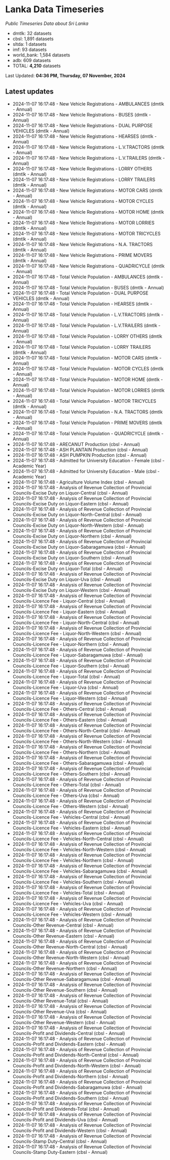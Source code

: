 # Lanka Data Timeseries
*Public Timeseries Data about Sri Lanka*

* dmtlk: 32 datasets
* cbsl: 1,891 datasets
* sltda: 1 datasets
* imf: 93 datasets
* world_bank: 1,584 datasets
* adb: 609 datasets
* TOTAL: **4,210** datasets

Last Updated: **04:36 PM, Thursday, 07 November, 2024**

## Latest updates

* 2024-11-07 16:17:48 - New Vehicle Registrations - AMBULANCES (dmtlk - Annual)
* 2024-11-07 16:17:48 - New Vehicle Registrations - BUSES (dmtlk - Annual)
* 2024-11-07 16:17:48 - New Vehicle Registrations - DUAL PURPOSE VEHICLES (dmtlk - Annual)
* 2024-11-07 16:17:48 - New Vehicle Registrations - HEARSES (dmtlk - Annual)
* 2024-11-07 16:17:48 - New Vehicle Registrations - L.V.TRACTORS (dmtlk - Annual)
* 2024-11-07 16:17:48 - New Vehicle Registrations - L.V.TRAILERS (dmtlk - Annual)
* 2024-11-07 16:17:48 - New Vehicle Registrations - LORRY OTHERS (dmtlk - Annual)
* 2024-11-07 16:17:48 - New Vehicle Registrations - LORRY TRAILERS (dmtlk - Annual)
* 2024-11-07 16:17:48 - New Vehicle Registrations - MOTOR CARS (dmtlk - Annual)
* 2024-11-07 16:17:48 - New Vehicle Registrations - MOTOR CYCLES (dmtlk - Annual)
* 2024-11-07 16:17:48 - New Vehicle Registrations - MOTOR HOME (dmtlk - Annual)
* 2024-11-07 16:17:48 - New Vehicle Registrations - MOTOR LORRIES (dmtlk - Annual)
* 2024-11-07 16:17:48 - New Vehicle Registrations - MOTOR TRICYCLES (dmtlk - Annual)
* 2024-11-07 16:17:48 - New Vehicle Registrations - N.A. TRACTORS (dmtlk - Annual)
* 2024-11-07 16:17:48 - New Vehicle Registrations - PRIME MOVERS (dmtlk - Annual)
* 2024-11-07 16:17:48 - New Vehicle Registrations - QUADRICYCLE (dmtlk - Annual)
* 2024-11-07 16:17:48 - Total Vehicle Population - AMBULANCES (dmtlk - Annual)
* 2024-11-07 16:17:48 - Total Vehicle Population - BUSES (dmtlk - Annual)
* 2024-11-07 16:17:48 - Total Vehicle Population - DUAL PURPOSE VEHICLES (dmtlk - Annual)
* 2024-11-07 16:17:48 - Total Vehicle Population - HEARSES (dmtlk - Annual)
* 2024-11-07 16:17:48 - Total Vehicle Population - L.V.TRACTORS (dmtlk - Annual)
* 2024-11-07 16:17:48 - Total Vehicle Population - L.V.TRAILERS (dmtlk - Annual)
* 2024-11-07 16:17:48 - Total Vehicle Population - LORRY OTHERS (dmtlk - Annual)
* 2024-11-07 16:17:48 - Total Vehicle Population - LORRY TRAILERS (dmtlk - Annual)
* 2024-11-07 16:17:48 - Total Vehicle Population - MOTOR CARS (dmtlk - Annual)
* 2024-11-07 16:17:48 - Total Vehicle Population - MOTOR CYCLES (dmtlk - Annual)
* 2024-11-07 16:17:48 - Total Vehicle Population - MOTOR HOME (dmtlk - Annual)
* 2024-11-07 16:17:48 - Total Vehicle Population - MOTOR LORRIES (dmtlk - Annual)
* 2024-11-07 16:17:48 - Total Vehicle Population - MOTOR TRICYCLES (dmtlk - Annual)
* 2024-11-07 16:17:48 - Total Vehicle Population - N.A. TRACTORS (dmtlk - Annual)
* 2024-11-07 16:17:48 - Total Vehicle Population - PRIME MOVERS (dmtlk - Annual)
* 2024-11-07 16:17:48 - Total Vehicle Population - QUADRICYCLE (dmtlk - Annual)
* 2024-11-07 16:17:48 - ARECANUT Production (cbsl - Annual)
* 2024-11-07 16:17:48 - ASH PLANTAIN Production (cbsl - Annual)
* 2024-11-07 16:17:48 - ASH PUMPKIN Production (cbsl - Annual)
* 2024-11-07 16:17:48 - Admitted for University Education - Female (cbsl - Academic Year)
* 2024-11-07 16:17:48 - Admitted for University Education - Male (cbsl - Academic Year)
* 2024-11-07 16:17:48 - Agriculture Volume Index (cbsl - Annual)
* 2024-11-07 16:17:48 - Analysis of Revenue Collection of Provincial Councils-Excise Duty on Liquor-Central (cbsl - Annual)
* 2024-11-07 16:17:48 - Analysis of Revenue Collection of Provincial Councils-Excise Duty on Liquor-Eastern (cbsl - Annual)
* 2024-11-07 16:17:48 - Analysis of Revenue Collection of Provincial Councils-Excise Duty on Liquor-North-Central (cbsl - Annual)
* 2024-11-07 16:17:48 - Analysis of Revenue Collection of Provincial Councils-Excise Duty on Liquor-North-Western (cbsl - Annual)
* 2024-11-07 16:17:48 - Analysis of Revenue Collection of Provincial Councils-Excise Duty on Liquor-Northern (cbsl - Annual)
* 2024-11-07 16:17:48 - Analysis of Revenue Collection of Provincial Councils-Excise Duty on Liquor-Sabaragamuwa (cbsl - Annual)
* 2024-11-07 16:17:48 - Analysis of Revenue Collection of Provincial Councils-Excise Duty on Liquor-Southern (cbsl - Annual)
* 2024-11-07 16:17:48 - Analysis of Revenue Collection of Provincial Councils-Excise Duty on Liquor-Total (cbsl - Annual)
* 2024-11-07 16:17:48 - Analysis of Revenue Collection of Provincial Councils-Excise Duty on Liquor-Uva (cbsl - Annual)
* 2024-11-07 16:17:48 - Analysis of Revenue Collection of Provincial Councils-Excise Duty on Liquor-Western (cbsl - Annual)
* 2024-11-07 16:17:48 - Analysis of Revenue Collection of Provincial Councils-Licence Fee - Liquor-Central (cbsl - Annual)
* 2024-11-07 16:17:48 - Analysis of Revenue Collection of Provincial Councils-Licence Fee - Liquor-Eastern (cbsl - Annual)
* 2024-11-07 16:17:48 - Analysis of Revenue Collection of Provincial Councils-Licence Fee - Liquor-North-Central (cbsl - Annual)
* 2024-11-07 16:17:48 - Analysis of Revenue Collection of Provincial Councils-Licence Fee - Liquor-North-Western (cbsl - Annual)
* 2024-11-07 16:17:48 - Analysis of Revenue Collection of Provincial Councils-Licence Fee - Liquor-Northern (cbsl - Annual)
* 2024-11-07 16:17:48 - Analysis of Revenue Collection of Provincial Councils-Licence Fee - Liquor-Sabaragamuwa (cbsl - Annual)
* 2024-11-07 16:17:48 - Analysis of Revenue Collection of Provincial Councils-Licence Fee - Liquor-Southern (cbsl - Annual)
* 2024-11-07 16:17:48 - Analysis of Revenue Collection of Provincial Councils-Licence Fee - Liquor-Total (cbsl - Annual)
* 2024-11-07 16:17:48 - Analysis of Revenue Collection of Provincial Councils-Licence Fee - Liquor-Uva (cbsl - Annual)
* 2024-11-07 16:17:48 - Analysis of Revenue Collection of Provincial Councils-Licence Fee - Liquor-Western (cbsl - Annual)
* 2024-11-07 16:17:48 - Analysis of Revenue Collection of Provincial Councils-Licence Fee - Others-Central (cbsl - Annual)
* 2024-11-07 16:17:48 - Analysis of Revenue Collection of Provincial Councils-Licence Fee - Others-Eastern (cbsl - Annual)
* 2024-11-07 16:17:48 - Analysis of Revenue Collection of Provincial Councils-Licence Fee - Others-North-Central (cbsl - Annual)
* 2024-11-07 16:17:48 - Analysis of Revenue Collection of Provincial Councils-Licence Fee - Others-North-Western (cbsl - Annual)
* 2024-11-07 16:17:48 - Analysis of Revenue Collection of Provincial Councils-Licence Fee - Others-Northern (cbsl - Annual)
* 2024-11-07 16:17:48 - Analysis of Revenue Collection of Provincial Councils-Licence Fee - Others-Sabaragamuwa (cbsl - Annual)
* 2024-11-07 16:17:48 - Analysis of Revenue Collection of Provincial Councils-Licence Fee - Others-Southern (cbsl - Annual)
* 2024-11-07 16:17:48 - Analysis of Revenue Collection of Provincial Councils-Licence Fee - Others-Total (cbsl - Annual)
* 2024-11-07 16:17:48 - Analysis of Revenue Collection of Provincial Councils-Licence Fee - Others-Uva (cbsl - Annual)
* 2024-11-07 16:17:48 - Analysis of Revenue Collection of Provincial Councils-Licence Fee - Others-Western (cbsl - Annual)
* 2024-11-07 16:17:48 - Analysis of Revenue Collection of Provincial Councils-Licence Fee - Vehicles-Central (cbsl - Annual)
* 2024-11-07 16:17:48 - Analysis of Revenue Collection of Provincial Councils-Licence Fee - Vehicles-Eastern (cbsl - Annual)
* 2024-11-07 16:17:48 - Analysis of Revenue Collection of Provincial Councils-Licence Fee - Vehicles-North-Central (cbsl - Annual)
* 2024-11-07 16:17:48 - Analysis of Revenue Collection of Provincial Councils-Licence Fee - Vehicles-North-Western (cbsl - Annual)
* 2024-11-07 16:17:48 - Analysis of Revenue Collection of Provincial Councils-Licence Fee - Vehicles-Northern (cbsl - Annual)
* 2024-11-07 16:17:48 - Analysis of Revenue Collection of Provincial Councils-Licence Fee - Vehicles-Sabaragamuwa (cbsl - Annual)
* 2024-11-07 16:17:48 - Analysis of Revenue Collection of Provincial Councils-Licence Fee - Vehicles-Southern (cbsl - Annual)
* 2024-11-07 16:17:48 - Analysis of Revenue Collection of Provincial Councils-Licence Fee - Vehicles-Total (cbsl - Annual)
* 2024-11-07 16:17:48 - Analysis of Revenue Collection of Provincial Councils-Licence Fee - Vehicles-Uva (cbsl - Annual)
* 2024-11-07 16:17:48 - Analysis of Revenue Collection of Provincial Councils-Licence Fee - Vehicles-Western (cbsl - Annual)
* 2024-11-07 16:17:48 - Analysis of Revenue Collection of Provincial Councils-Other Revenue-Central (cbsl - Annual)
* 2024-11-07 16:17:48 - Analysis of Revenue Collection of Provincial Councils-Other Revenue-Eastern (cbsl - Annual)
* 2024-11-07 16:17:48 - Analysis of Revenue Collection of Provincial Councils-Other Revenue-North-Central (cbsl - Annual)
* 2024-11-07 16:17:48 - Analysis of Revenue Collection of Provincial Councils-Other Revenue-North-Western (cbsl - Annual)
* 2024-11-07 16:17:48 - Analysis of Revenue Collection of Provincial Councils-Other Revenue-Northern (cbsl - Annual)
* 2024-11-07 16:17:48 - Analysis of Revenue Collection of Provincial Councils-Other Revenue-Sabaragamuwa (cbsl - Annual)
* 2024-11-07 16:17:48 - Analysis of Revenue Collection of Provincial Councils-Other Revenue-Southern (cbsl - Annual)
* 2024-11-07 16:17:48 - Analysis of Revenue Collection of Provincial Councils-Other Revenue-Total (cbsl - Annual)
* 2024-11-07 16:17:48 - Analysis of Revenue Collection of Provincial Councils-Other Revenue-Uva (cbsl - Annual)
* 2024-11-07 16:17:48 - Analysis of Revenue Collection of Provincial Councils-Other Revenue-Western (cbsl - Annual)
* 2024-11-07 16:17:48 - Analysis of Revenue Collection of Provincial Councils-Profit and Dividends-Central (cbsl - Annual)
* 2024-11-07 16:17:48 - Analysis of Revenue Collection of Provincial Councils-Profit and Dividends-Eastern (cbsl - Annual)
* 2024-11-07 16:17:48 - Analysis of Revenue Collection of Provincial Councils-Profit and Dividends-North-Central (cbsl - Annual)
* 2024-11-07 16:17:48 - Analysis of Revenue Collection of Provincial Councils-Profit and Dividends-North-Western (cbsl - Annual)
* 2024-11-07 16:17:48 - Analysis of Revenue Collection of Provincial Councils-Profit and Dividends-Northern (cbsl - Annual)
* 2024-11-07 16:17:48 - Analysis of Revenue Collection of Provincial Councils-Profit and Dividends-Sabaragamuwa (cbsl - Annual)
* 2024-11-07 16:17:48 - Analysis of Revenue Collection of Provincial Councils-Profit and Dividends-Southern (cbsl - Annual)
* 2024-11-07 16:17:48 - Analysis of Revenue Collection of Provincial Councils-Profit and Dividends-Total (cbsl - Annual)
* 2024-11-07 16:17:48 - Analysis of Revenue Collection of Provincial Councils-Profit and Dividends-Uva (cbsl - Annual)
* 2024-11-07 16:17:48 - Analysis of Revenue Collection of Provincial Councils-Profit and Dividends-Western (cbsl - Annual)
* 2024-11-07 16:17:48 - Analysis of Revenue Collection of Provincial Councils-Stamp Duty-Central (cbsl - Annual)
* 2024-11-07 16:17:48 - Analysis of Revenue Collection of Provincial Councils-Stamp Duty-Eastern (cbsl - Annual)